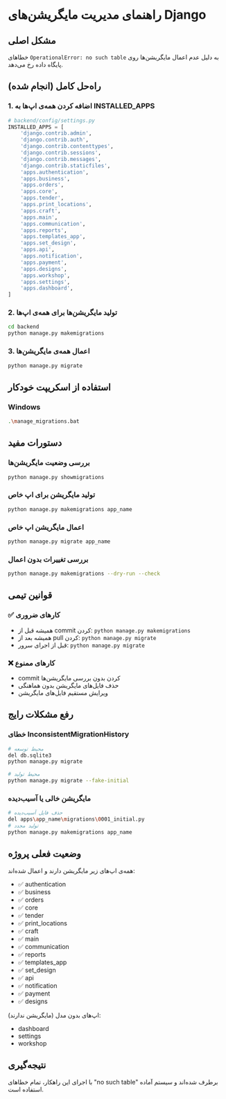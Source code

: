 # راهنمای مدیریت مایگریشن‌های Django

## مشکل اصلی
خطاهای `OperationalError: no such table` به دلیل عدم اعمال مایگریشن‌ها روی پایگاه داده رخ می‌دهد.

## راه‌حل کامل (انجام شده)

### 1. اضافه کردن همه‌ی اپ‌ها به INSTALLED_APPS
```python
# backend/config/settings.py
INSTALLED_APPS = [
    'django.contrib.admin',
    'django.contrib.auth',
    'django.contrib.contenttypes',
    'django.contrib.sessions',
    'django.contrib.messages',
    'django.contrib.staticfiles',
    'apps.authentication',
    'apps.business',
    'apps.orders',
    'apps.core',
    'apps.tender',
    'apps.print_locations',
    'apps.craft',
    'apps.main',
    'apps.communication',
    'apps.reports',
    'apps.templates_app',
    'apps.set_design',
    'apps.api',
    'apps.notification',
    'apps.payment',
    'apps.designs',
    'apps.workshop',
    'apps.settings',
    'apps.dashboard',
]
```

### 2. تولید مایگریشن‌ها برای همه‌ی اپ‌ها
```bash
cd backend
python manage.py makemigrations
```

### 3. اعمال همه‌ی مایگریشن‌ها
```bash
python manage.py migrate
```

## استفاده از اسکریپت خودکار

### Windows
```bash
.\manage_migrations.bat
```

## دستورات مفید

### بررسی وضعیت مایگریشن‌ها
```bash
python manage.py showmigrations
```

### تولید مایگریشن برای اپ خاص
```bash
python manage.py makemigrations app_name
```

### اعمال مایگریشن اپ خاص
```bash
python manage.py migrate app_name
```

### بررسی تغییرات بدون اعمال
```bash
python manage.py makemigrations --dry-run --check
```

## قوانین تیمی

### ✅ کارهای ضروری
- همیشه قبل از commit کردن: `python manage.py makemigrations`
- همیشه بعد از pull کردن: `python manage.py migrate`
- قبل از اجرای سرور: `python manage.py migrate`

### ❌ کارهای ممنوع
- commit کردن بدون بررسی مایگریشن‌ها
- حذف فایل‌های مایگریشن بدون هماهنگی
- ویرایش مستقیم فایل‌های مایگریشن

## رفع مشکلات رایج

### خطای InconsistentMigrationHistory
```bash
# محیط توسعه
del db.sqlite3
python manage.py migrate

# محیط تولید
python manage.py migrate --fake-initial
```

### مایگریشن خالی یا آسیب‌دیده
```bash
# حذف فایل آسیب‌دیده
del apps\app_name\migrations\0001_initial.py
# تولید مجدد
python manage.py makemigrations app_name
```

## وضعیت فعلی پروژه

همه‌ی اپ‌های زیر مایگریشن دارند و اعمال شده‌اند:
- ✅ authentication
- ✅ business  
- ✅ orders
- ✅ core
- ✅ tender
- ✅ print_locations
- ✅ craft
- ✅ main
- ✅ communication
- ✅ reports
- ✅ templates_app
- ✅ set_design
- ✅ api
- ✅ notification
- ✅ payment
- ✅ designs

اپ‌های بدون مدل (مایگریشن ندارند):
- dashboard
- settings  
- workshop

## نتیجه‌گیری
با اجرای این راهکار، تمام خطاهای "no such table" برطرف شده‌اند و سیستم آماده استفاده است. 